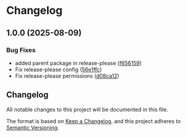 # Changelog

## 1.0.0 (2025-08-09)


### Bug Fixes

* added parent package in  release-please ([f656159](https://github.com/Work-m8/ag-ui-4j/commit/f656159962181119786008ef685c50db95aa519e))
* Fix release-please config ([56e1ffc](https://github.com/Work-m8/ag-ui-4j/commit/56e1ffcc1ca64756be110a7cecdae4a0c41f4c24))
* Fix release-please permissions ([d08ca12](https://github.com/Work-m8/ag-ui-4j/commit/d08ca121d7ea7484cc8bac53a897822e78bb758b))

## Changelog

All notable changes to this project will be documented in this file.

The format is based on [Keep a Changelog](https://keepachangelog.com/en/1.1.0/),
and this project adheres to [Semantic Versioning](https://semver.org/spec/v2.0.0.html).
